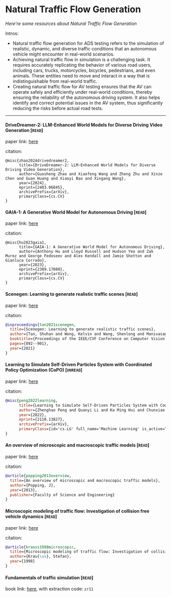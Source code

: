 # Natural Traffic Flow Generation

*Here're some resources about Natural Traffic Flow Generation*

Intros:

* Natural traffic flow generation for ADS testing refers to the simulation of realistic, dynamic, and diverse traffic conditions that an autonomous vehicle might encounter in real-world scenarios.
* Achieving natural traffic flow in simulation is a challenging task. It requires accurately replicating the behavior of various road users, including cars, trucks, motorcycles, bicycles, pedestrians, and even animals. These entities need to move and interact in a way that is indistinguishable from real-world traffic.
* Creating natural traffic flow for AV testing ensures that the AV can operate safely and efficiently under real-world conditions, thereby ensuring the reliability of the autonomous driving system. It also helps identify and correct potential issues in the AV system, thus significantly reducing the risks before actual road tests.

---

#### DriveDreamer-2: LLM-Enhanced World Models for Diverse Driving Video Generation [`READ`]

paper link: [here](https://arxiv.org/pdf/2403.06845)

citation:

```
@misc{zhao2024drivedreamer2,
      title={DriveDreamer-2: LLM-Enhanced World Models for Diverse Driving Video Generation}, 
      author={Guosheng Zhao and Xiaofeng Wang and Zheng Zhu and Xinze Chen and Guan Huang and Xiaoyi Bao and Xingang Wang},
      year={2024},
      eprint={2403.06845},
      archivePrefix={arXiv},
      primaryClass={cs.CV}
}
```

#### GAIA-1: A Generative World Model for Autonomous Driving [`READ`]

paper link: [here](https://arxiv.org/pdf/2309.17080)

citation:

```
@misc{hu2023gaia1,
      title={GAIA-1: A Generative World Model for Autonomous Driving}, 
      author={Anthony Hu and Lloyd Russell and Hudson Yeo and Zak Murez and George Fedoseev and Alex Kendall and Jamie Shotton and Gianluca Corrado},
      year={2023},
      eprint={2309.17080},
      archivePrefix={arXiv},
      primaryClass={cs.CV}
}
```

#### Scenegen: Learning to generate realistic traffic scenes [`READ`]

paper link: [here](https://openaccess.thecvf.com/content/CVPR2021/papers/Tan_SceneGen_Learning_To_Generate_Realistic_Traffic_Scenes_CVPR_2021_paper.pdf)

citation:

```bibtex
@inproceedings{tan2021scenegen,
  title={Scenegen: Learning to generate realistic traffic scenes},
  author={Tan, Shuhan and Wong, Kelvin and Wang, Shenlong and Manivasagam, Sivabalan and Ren, Mengye and Urtasun, Raquel},
  booktitle={Proceedings of the IEEE/CVF Conference on Computer Vision and Pattern Recognition},
  pages={892--901},
  year={2021}
}
```

#### Learning to Simulate Self-Driven Particles System with Coordinated Policy Optimization (CoPO) [`UNREAD`]

paper link: [here](https://arxiv.org/pdf/2110.13827)

citation:

```bibtex
@misc{peng2022learning,
      title={Learning to Simulate Self-Driven Particles System with Coordinated Policy Optimization}, 
      author={Zhenghao Peng and Quanyi Li and Ka Ming Hui and Chunxiao Liu and Bolei Zhou},
      year={2022},
      eprint={2110.13827},
      archivePrefix={arXiv},
      primaryClass={id='cs.LG' full_name='Machine Learning' is_active=True alt_name=None in_archive='cs' is_general=False description='Papers on all aspects of machine learning research (supervised, unsupervised, reinforcement learning, bandit problems, and so on) including also robustness, explanation, fairness, and methodology. cs.LG is also an appropriate primary category for applications of machine learning methods.'}
}
```

#### An overview of microscopic and macroscopic traffic models [`READ`]

paper link: [here](https://fse.studenttheses.ub.rug.nl/11050/1/Bachelorproject.pdf)

citation:

```bibtex
@article{popping2013overview,
  title={An overview of microscopic and macroscopic traffic models},
  author={Popping, J},
  year={2013},
  publisher={Faculty of Science and Engineering}
}
```

#### Microscopic modeling of traffic flow: Investigation of collision free vehicle dynamics [`READ`]

paper link: [here](https://www.osti.gov/etdeweb/biblio/627062)

citation:

```bibtex
@article{krauss1998microscopic,
  title={Microscopic modeling of traffic flow: Investigation of collision free vehicle dynamics},
  author={Krau{\ss}, Stefan},
  year={1998}
}
```

#### Fundamentals of traffic simulation [`READ`]

book link: [here](https://pan.baidu.com/s/1EN5NR-mJgfQABQQ3rPLjiQ), with extraction code: `zr11`
